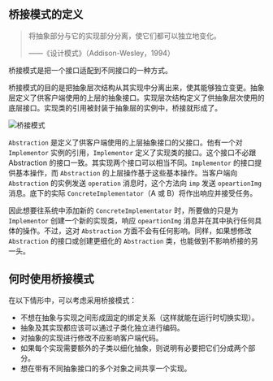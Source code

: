 ## 桥接模式的定义

> 将抽象部分与它的实现部分分离，使它们都可以独立地变化。
>
> ——《设计模式》（Addison-Wesley，1994）

桥接模式是把一个接口适配到不同接口的一种方式。

桥接模式的目的是把抽象层次结构从其实现中分离出来，使其能够独立变更。抽象层定义了供客户端使用的上层的抽象接口。实现层次结构定义了供抽象层次使用的底层接口。实现类的引用被封装于抽象层的实例中，桥接就形成了。

![桥接模式](https://blog-andy0570-1256077835.cos.ap-shanghai.myqcloud.com/site_Images/020241.png)

`Abstraction` 是定义了供客户端使用的上层抽象接口的父接口。他有一个对 `Implementor` 实例的引用，`Implementor` 定义了实现类的接口。这个接口不必跟 Abstraction 的接口一致。其实现两个接口可以相当不同。`Implementor` 的接口提供基本操作，而 `Abstraction` 的上层操作基于这些基本操作。当客户端向 `Abstraction` 的实例发送 `operation` 消息时，这个方法向 `imp` 发送 `opeartionImg` 消息。底下的实际 `ConcreteImplementator`（A 或 B）将作出响应并接受任务。

因此想要往系统中添加新的 `ConcreteImplementator` 时，所要做的只是为 `Implementor` 创建一个新的实现类，响应 `opeartionImg` 消息并在其中执行任何具体的操作。不过，这对 `Abstraction` 方面不会有任何影响。同样，如果想修改 `Abstraction` 的接口或创建更细化的 `Abstraction` 类，也能做到不影响桥接的另一头。



## 何时使用桥接模式

在以下情形中，可以考虑采用桥接模式：

* 不想在抽象与实现之间形成固定的绑定关系（这样就能在运行时切换实现）。
* 抽象及其实现都应该可以通过子类化独立进行编码。
* 对抽象的实现进行修改不应影响客户端代码。
* 如果每个实现需要额外的子类以细化抽象，则说明有必要把它们分成两个部分。
* 想在带有不同抽象接口的多个对象之间共享一个实现。













